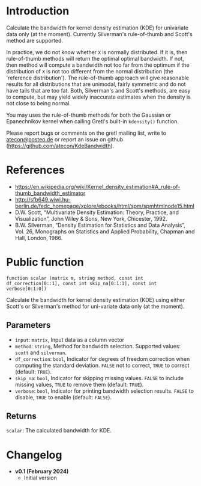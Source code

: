 # Introduction

Calculate the bandwidth for kernel density estimation (KDE) for univariate data only (at the moment). Currently Silverman's rule-of-thumb and Scott's method are supported.

In practice, we do not know whether `X` is normally distributed. If it is, then
rule-of-thumb methods will return the optimal optimal bandwidth. If not, then method will compute a bandwidth not too far from the optimum if the distribution of `X` is not too different from the normal distribution (the 'reference distribution'). The rule-of-thumb approach will give reasonable results for all distributions that are unimodal, fairly symmetric and do not have tails that are too fat. Both, Silverman's and Scott's methods, are easy to compute, but may yield widely inaccurate estimates when the density is not close to being normal.

You may uses the rule-of-thumb methods for both the Gaussian or Epanechnikov
kernel when calling Gretl's built-in `kdensity()` function.

Please report bugs or comments on the gretl mailing list, write to
atecon@posteo.de or report an issue on github
(https://github.com/atecon/KdeBandwidth).


# References

- https://en.wikipedia.org/wiki/Kernel_density_estimation#A_rule-of-thumb_bandwidth_estimator
- http://sfb649.wiwi.hu-berlin.de/fedc_homepage/xplore/ebooks/html/spm/spmhtmlnode15.html
- D.W. Scott, “Multivariate Density Estimation: Theory, Practice, and Visualization”, John Wiley & Sons, New York, Chicester, 1992.
- B.W. Silverman, “Density Estimation for Statistics and Data Analysis”, Vol. 26, Monographs on Statistics and Applied Probability, Chapman and Hall, London, 1986.

# Public function

```
function scalar (matrix m, string method, const int df_correction[0::1], const int skip_na[0:1:1], const int verbose[0:1:0])
```

Calculate the bandwidth for kernel density estimation (KDE) using either Scott's or Silverman's method for uni-variate data only (at the moment).


## Parameters

- `input`: `matrix`, Input data as a column vector
- `method`: `string`, Method for bandwidth selection. Supported values: `scott` and `silverman`.
- `df_correction`: `bool`, Indicator for degrees of freedom correction when computing the standard deviation. `FALSE` not to correct, `TRUE` to correct (default: `TRUE`).
- `skip_na`: `bool`, Indicator for skipping missing values. `FALSE` to include missing values, `TRUE` to remove them (default: `TRUE`).
- `verbose`: `bool`, Indicator for printing bandwidth selection results. `FALSE` to disable, `TRUE` to enable (default: `FALSE`).

## Returns

`scalar`: The calculated bandwidth for KDE.


# Changelog

* **v0.1 (February 2024)**
    * Initial version
